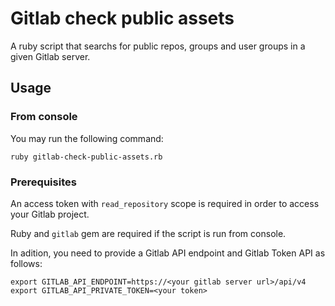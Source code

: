 # Gitlab check public  assets

A ruby script that searchs for public repos, groups and user groups in a given Gitlab server.

## Usage

### From console

You may run the following command:

``` 
ruby gitlab-check-public-assets.rb
```

### Prerequisites

An access token with `read_repository` scope is required in order to access your Gitlab project.

Ruby and `gitlab` gem are required if the script is run from console.

In adition, you need to provide a Gitlab API endpoint and Gitlab Token API as follows: 

````
export GITLAB_API_ENDPOINT=https://<your gitlab server url>/api/v4  
export GITLAB_API_PRIVATE_TOKEN=<your token>

````
